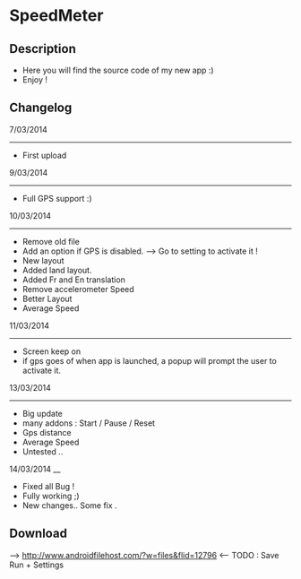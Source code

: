 SpeedMeter
==========
Description
---
* Here you will find the source code of my new app :)
* Enjoy !


Changelog
---
7/03/2014
___

* First upload

9/03/2014
___
* Full GPS support :)

10/03/2014
___
* Remove old file
* Add an option if GPS is disabled. --> Go to setting to activate it !
* New layout 
* Added land layout.
* Added Fr and En translation
* Remove accelerometer Speed
* Better Layout
* Average Speed

11/03/2014
___
* Screen keep on
* if gps goes of when app is launched, a popup will prompt the user to activate it.

13/03/2014
___
* Big update
* many addons : Start / Pause / Reset
* Gps distance
* Average Speed
* Untested ..

14/03/2014
__
* Fixed all Bug !
* Fully working ;)
* New changes.. Some fix .

Download
---
 -->  http://www.androidfilehost.com/?w=files&flid=12796  <--
TODO : Save Run + Settings